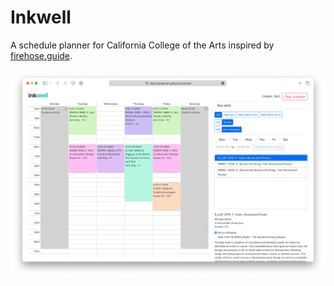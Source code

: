 # Inkwell

A schedule planner for California College of the Arts inspired by 
[firehose.guide](https://firehose.guide).

![screenshot](screenshot.png)